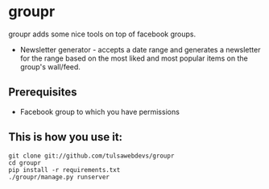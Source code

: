 groupr
======

groupr adds some nice tools on top of facebook groups.

 - Newsletter generator - accepts a date range and generates a
    newsletter for the range based on the most liked and most popular
    items on the group's wall/feed.

Prerequisites
-------------

 - Facebook group to which you have permissions
   
This is how you use it:
-----------------------

    git clone git://github.com/tulsawebdevs/groupr
    cd groupr
    pip install -r requirements.txt
    ./groupr/manage.py runserver
